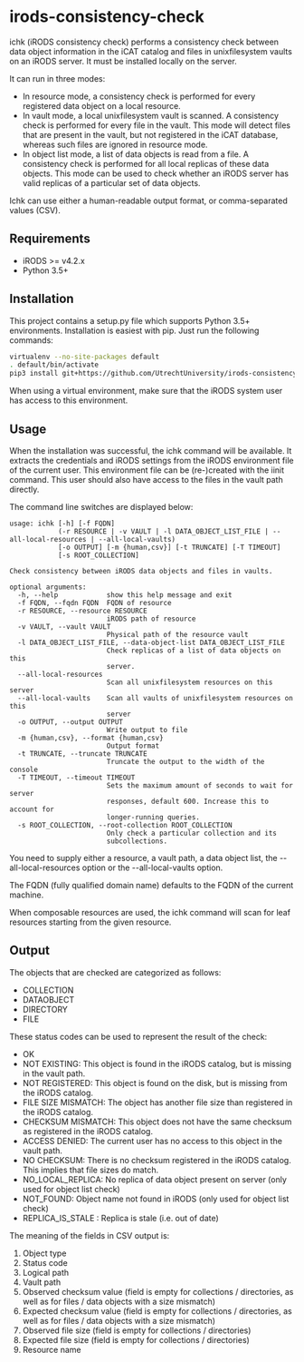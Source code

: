 # irods-consistency-check
ichk (iRODS consistency check) performs a consistency check between data object information in
the iCAT catalog and files in unixfilesystem vaults on an iRODS server. It must be installed locally on the
server.

It can run in three modes:
- In resource mode, a consistency check is performed for every registered data object on a local resource.
- In vault mode, a local unixfilesystem vault is scanned. A consistency check is performed for every file in the vault.
  This mode will detect files that are present in the vault, but not registered in the iCAT database, whereas such files
  are ignored in resource mode.
- In object list mode, a list of data objects is read from a file. A consistency check is performed for all local
  replicas of these data objects. This mode can be used to check whether an iRODS server has valid replicas
  of a particular set of data objects.

Ichk can use either a human-readable output format, or comma-separated values (CSV).

## Requirements
- iRODS >= v4.2.x
- Python 3.5+

## Installation
This project contains a setup.py file which supports Python 3.5+ environments.
Installation is easiest with pip. Just run the following commands:

```bash
virtualenv --no-site-packages default
. default/bin/activate
pip3 install git+https://github.com/UtrechtUniversity/irods-consistency-check.git@v1.0.0
```

When using a virtual environment, make sure that the iRODS system user has access to this environment.

## Usage
When the installation was successful, the ichk command will be available.
It extracts the credentials and iRODS settings from the iRODS environment file of the current user.
This environment file can be (re-)created with the iinit command.
This user should also have access to the files in the vault path directly.

The command line switches are displayed below:
```
usage: ichk [-h] [-f FQDN]
            (-r RESOURCE | -v VAULT | -l DATA_OBJECT_LIST_FILE | --all-local-resources | --all-local-vaults)
            [-o OUTPUT] [-m {human,csv}] [-t TRUNCATE] [-T TIMEOUT]
            [-s ROOT_COLLECTION]

Check consistency between iRODS data objects and files in vaults.

optional arguments:
  -h, --help            show this help message and exit
  -f FQDN, --fqdn FQDN  FQDN of resource
  -r RESOURCE, --resource RESOURCE
                        iRODS path of resource
  -v VAULT, --vault VAULT
                        Physical path of the resource vault
  -l DATA_OBJECT_LIST_FILE, --data-object-list DATA_OBJECT_LIST_FILE
                        Check replicas of a list of data objects on this
                        server.
  --all-local-resources
                        Scan all unixfilesystem resources on this server
  --all-local-vaults    Scan all vaults of unixfilesystem resources on this
                        server
  -o OUTPUT, --output OUTPUT
                        Write output to file
  -m {human,csv}, --format {human,csv}
                        Output format
  -t TRUNCATE, --truncate TRUNCATE
                        Truncate the output to the width of the console
  -T TIMEOUT, --timeout TIMEOUT
                        Sets the maximum amount of seconds to wait for server
                        responses, default 600. Increase this to account for
                        longer-running queries.
  -s ROOT_COLLECTION, --root-collection ROOT_COLLECTION
                        Only check a particular collection and its
                        subcollections.

```

You need to supply either a resource, a vault path, a data object list, the --all-local-resources option
or the --all-local-vaults option.

The FQDN (fully qualified domain name) defaults to the FQDN of the current machine.

When composable resources are used, the ichk command will scan for leaf resources starting from the given resource.

## Output

The objects that are checked are categorized as follows:
* COLLECTION
* DATAOBJECT
* DIRECTORY
* FILE

These status codes can be used to represent the result of the check:
* OK
* NOT EXISTING:  This object is found in the iRODS catalog, but is missing in the vault path.
* NOT REGISTERED:  This object is found on the disk, but is missing from the iRODS catalog.
* FILE SIZE MISMATCH:  The object has another file size than registered in the iRODS catalog.
* CHECKSUM MISMATCH:  This object does not have the same checksum as registered in the iRODS catalog.
* ACCESS DENIED:  The current user has no access to this object in the vault path.
* NO CHECKSUM:  There is no checksum registered in the iRODS catalog. This implies that file sizes do match.
* NO_LOCAL_REPLICA: No replica of data object present on server (only used for object list check)
* NOT_FOUND: Object name not found in iRODS (only used for object list check)
* REPLICA_IS_STALE : Replica is stale (i.e. out of date)


The meaning of the fields in CSV output is:
1. Object type
2. Status code
3. Logical path
4. Vault path
5. Observed checksum value (field is empty for collections / directories, as well as for files / data objects with a size mismatch)
6. Expected checksum value (field is empty for collections / directories, as well as for files / data objects with a size mismatch)
7. Observed file size (field is empty for collections / directories)
8. Expected file size (field is empty for collections / directories)
9. Resource name
